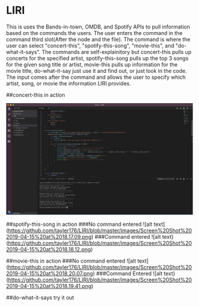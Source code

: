 # LIRI
This is uses the Bands-in-town, OMDB, and Spotify APIs to pull information based on the commands the users. The user enters the command in the command third slot(After the node and the file). The command is where the user can select "concert-this", "spotify-this-song", "movie-this", and "do-what-it-says". The commands are self-explainitory but concert-this pulls up concerts for the specified artist, spotify-this-song pulls up the top 3 songs for the given song title or artist, movie-this pulls up information for the movie title, do-what-it-say just use it and find out, or just look in the code. The input comes after the command and allows the user to specify which artist, song, or movie the information LIRI provides.

##concert-this in action

![alt text](https://github.com/tayler176/LIRI/blob/master/images/Screen%20Shot%202019-04-15%20at%2018.14.28.png)

##spotify-this-song in action
###No command entered
![alt text] (https://github.com/tayler176/LIRI/blob/master/images/Screen%20Shot%202019-04-15%20at%2018.17.09.png)
###Command entered
![alt text} (https://github.com/tayler176/LIRI/blob/master/images/Screen%20Shot%202019-04-15%20at%2018.18.12.png)

##movie-this in action
###No command entered
![alt text] (https://github.com/tayler176/LIRI/blob/master/images/Screen%20Shot%202019-04-15%20at%2018.20.07.png)
###Command Entered
![alt text} (https://github.com/tayler176/LIRI/blob/master/images/Screen%20Shot%202019-04-15%20at%2018.19.41.png)

##do-what-it-says
try it out
